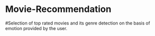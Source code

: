 # Movie-Recommendation
#Selection of top rated movies and its genre detection on the basis of emotion provided by the user.
